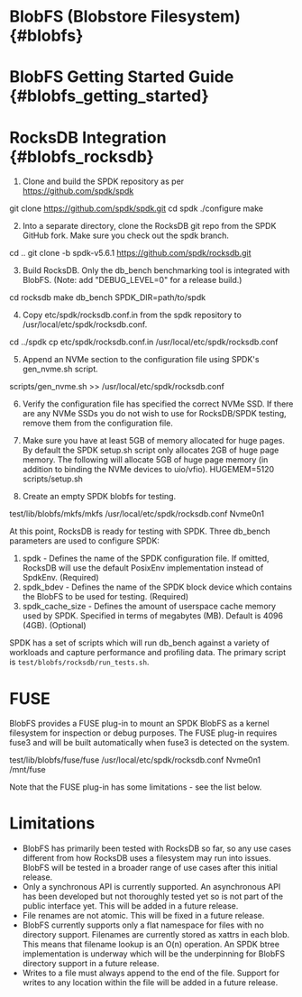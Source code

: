 # BlobFS (Blobstore Filesystem) {#blobfs}

# BlobFS Getting Started Guide {#blobfs_getting_started}

# RocksDB Integration {#blobfs_rocksdb}

1. Clone and build the SPDK repository as per https://github.com/spdk/spdk

  git clone https://github.com/spdk/spdk.git
  cd spdk
  ./configure
  make

2. Into a separate directory, clone the RocksDB git repo from the SPDK GitHub fork.  Make sure you check out the spdk branch.

  cd ..
  git clone -b spdk-v5.6.1 https://github.com/spdk/rocksdb.git

3. Build RocksDB.  Only the db_bench benchmarking tool is integrated with BlobFS.
   (Note: add "DEBUG_LEVEL=0" for a release build.)

  cd rocksdb
  make db_bench SPDK_DIR=path/to/spdk

4. Copy etc/spdk/rocksdb.conf.in from the spdk repository to /usr/local/etc/spdk/rocksdb.conf.

  cd ../spdk
  cp etc/spdk/rocksdb.conf.in /usr/local/etc/spdk/rocksdb.conf

5. Append an NVMe section to the configuration file using SPDK's gen_nvme.sh script.

  scripts/gen_nvme.sh >> /usr/local/etc/spdk/rocksdb.conf

6. Verify the configuration file has specified the correct NVMe SSD.  If there are any NVMe SSDs you do not wish to use for RocksDB/SPDK testing, remove them from the configuration file.

7. Make sure you have at least 5GB of memory allocated for huge pages.  By default the SPDK setup.sh script only allocates 2GB of huge page memory.  The following will allocate 5GB of huge page memory (in addition to binding the NVMe devices to uio/vfio).
  HUGEMEM=5120 scripts/setup.sh

8. Create an empty SPDK blobfs for testing.

  test/lib/blobfs/mkfs/mkfs /usr/local/etc/spdk/rocksdb.conf Nvme0n1

At this point, RocksDB is ready for testing with SPDK.  Three db_bench parameters are used to configure SPDK:

1. spdk - Defines the name of the SPDK configuration file.  If omitted, RocksDB will use the default PosixEnv implementation
   instead of SpdkEnv. (Required)
2. spdk_bdev - Defines the name of the SPDK block device which contains the BlobFS to be used for testing. (Required)
3. spdk_cache_size - Defines the amount of userspace cache memory used by SPDK.  Specified in terms of megabytes (MB).
   Default is 4096 (4GB).  (Optional)

SPDK has a set of scripts which will run db_bench against a variety of workloads and capture performance and profiling
data.  The primary script is `test/blobfs/rocksdb/run_tests.sh`.

# FUSE

BlobFS provides a FUSE plug-in to mount an SPDK BlobFS as a kernel filesystem for inspection or debug purposes.
The FUSE plug-in requires fuse3 and will be built automatically when fuse3 is detected on the system.

  test/lib/blobfs/fuse/fuse /usr/local/etc/spdk/rocksdb.conf Nvme0n1 /mnt/fuse

Note that the FUSE plug-in has some limitations - see the list below.

# Limitations

* BlobFS has primarily been tested with RocksDB so far, so any use cases different from how RocksDB uses a filesystem
  may run into issues.  BlobFS will be tested in a broader range of use cases after this initial release.
* Only a synchronous API is currently supported.  An asynchronous API has been developed but not thoroughly tested
  yet so is not part of the public interface yet.  This will be added in a future release.
* File renames are not atomic.  This will be fixed in a future release.
* BlobFS currently supports only a flat namespace for files with no directory support.  Filenames are currently stored
  as xattrs in each blob.  This means that filename lookup is an O(n) operation.  An SPDK btree implementation is
  underway which will be the underpinning for BlobFS directory support in a future release.
* Writes to a file must always append to the end of the file.  Support for writes to any location within the file
  will be added in a future release.

